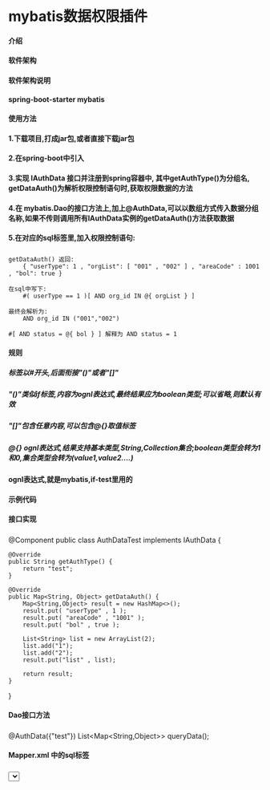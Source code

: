 # mybatis数据权限插件

#### 介绍


#### 软件架构
#### 软件架构说明
#### spring-boot-starter mybatis

#### 使用方法

#### 1.下载项目,打成jar包,或者直接下载jar包
#### 2.在spring-boot中引入
#### 3.实现 IAuthData 接口并注册到spring容器中, 其中getAuthType()为分组名, getDataAuth()为解析权限控制语句时,获取权限数据的方法
#### 4.在 mybatis.Dao的接口方法上,加上@AuthData,可以以数组方式传入数据分组名称,如果不传则调用所有IAuthData实例的getDataAuth()方法获取数据
#### 5.在对应的sql标签里,加入权限控制语句:
#####
    getDataAuth() 返回: 
        { "userType": 1 , "orgList": [ "001" , "002" ] , "areaCode" : 1001 , "bol": true }
    
    在sql中写下: 
        #( userType == 1 )[ AND org_id IN @{ orgList } ]
        
    最终会解析为: 
        AND org_id IN ("001","002")
    
    #[ AND status = @{ bol } ] 解释为 AND status = 1
    
#### 规则
##### 标签以#开头,后面衔接"()"或者"[]"
##### "()"类似if标签,内容为ognl表达式,最终结果应为boolean类型;可以省略,则默认有效
##### "[]"包含任意内容,可以包含@{}取值标签
##### @{} ognl表达式,结果支持基本类型,String,Collection集合;boolean类型会转为1和0,集合类型会转为(value1,value2....)
#### ognl表达式,就是mybatis,if-test里用的

#### 示例代码
#### 接口实现
#####
@Component
public class AuthDataTest implements IAuthData {

    @Override
    public String getAuthType() {
        return "test";
    }

    @Override
    public Map<String, Object> getDataAuth() {
        Map<String,Object> result = new HashMap<>();
        result.put( "userType" , 1 );
        result.put( "areaCode" , "1001" );
        result.put( "bol" , true );
        
        List<String> list = new ArrayList(2);
        list.add("1");
        list.add("2");
        result.put("list" , list);
        
        return result;
    }
}
#### Dao接口方法
#####
@AuthData({"test"})
List<Map<String,Object>> queryData();

#### Mapper.xml 中的sql标签
#####
<select id="queryData" resultType="Map">

    SELECT
        1
    FROM
        DUAL
    WHERE
        1 = 1
    #( userType == 1 ) [ AND area_code = @{ areaCode } ]
    #[ AND is_admin = @{ bol } ]
    #( userType != 1 ) [ AND area_code IN @{ list } ]
</select>
